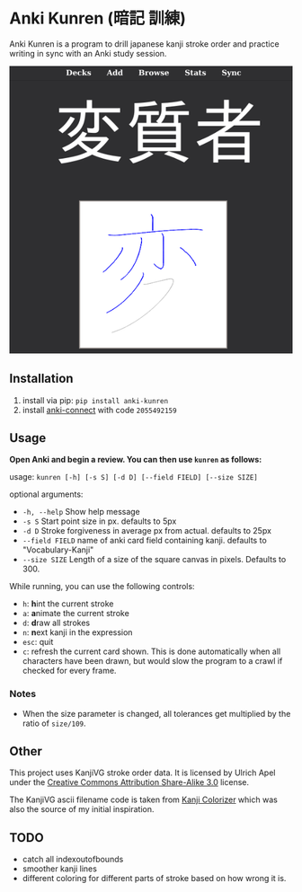 # Anki Kunren (暗記 訓練)
Anki Kunren is a program to drill japanese kanji stroke order and practice writing in sync with an Anki study session.

![screenshot](https://github.com/eshrh/anki-kunren/blob/master/2020-06-09-110417_581x590_scrot.png)

## Installation
1. install via pip: `pip install anki-kunren`
2. install [anki-connect](https://ankiweb.net/shared/info/2055492159) with code `2055492159`


## Usage
**Open Anki and begin a review. You can then use `kunren` as follows:**

usage: `kunren [-h] [-s S] [-d D] [--field FIELD] [--size SIZE]`

optional arguments:
+ `-h, --help` Show help message
+ `-s S` Start point size in px. defaults to 5px
+ `-d D` Stroke forgiveness in average px from actual. defaults to 25px
+ `--field FIELD` name of anki card field containing kanji. defaults to "Vocabulary-Kanji"
+ `--size SIZE` Length of a size of the square canvas in pixels. Defaults to 300.

While running, you can use the following controls:
+ `h`: **h**int the current stroke
+ `a`: **a**nimate the current stroke
+ `d`: **d**raw all strokes
+ `n`: **n**ext kanji in the expression
+ `esc`: quit
+ `c`: refresh the current card shown. This is done automatically when all characters have been drawn, but would slow the program to a crawl if checked for every frame.

### Notes
+ When the size parameter is changed, all tolerances get multiplied by the ratio of `size/109`.

## Other
This project uses KanjiVG stroke order data.
It is licensed by Ulrich Apel under the [Creative Commons Attribution Share-Alike 3.0](https://creativecommons.org/licenses/by-sa/3.0/) license.

The KanjiVG ascii filename code is taken from [Kanji Colorizer](https://github.com/cayennes/kanji-colorize) which was also the source of my initial inspiration.

## TODO
+ catch all indexoutofbounds
+ smoother kanji lines
+ different coloring for different parts of stroke based on how wrong it is.
